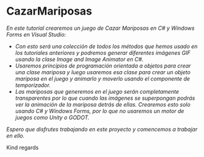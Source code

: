 # CazarMariposas

_En este tutorial crearemos un juego de Cazar Mariposas en C# y Windows Forms en Visual Studio:_

- _Con esto será una colección de todos los métodos que hemos usado en los tutoriales anteriores y podremos generar diferentes imágenes GIF usando la clase Image and Image Animator en C#._
- _Usaremos principios de programación orientada a objetos para crear una clase mariposa y luego usaremos esa clase para crear un objeto mariposa en el juego y animarlo y moverlo usando el componente de temporizador._
- _Las mariposas que generemos en el juego serán completamente transparentes por lo que cuando las imágenes se superpongan podrás ver la animación de la mariposa detrás de ellas. Crearemos esto solo usando C# y Windows Forms, por lo que no usaremos un motor de juegos como Unity o GODOT._

_Espero que disfrutes trabajando en este proyecto y comencemos a trabajar en ello._

Kind regards
